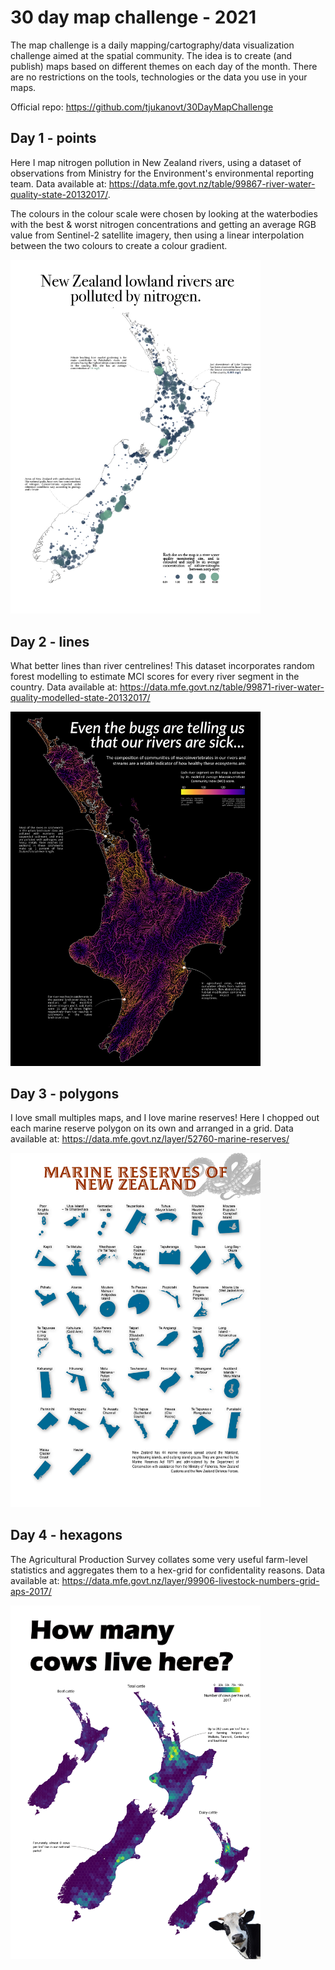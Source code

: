 # 30 day map challenge - 2021

The map challenge is a daily mapping/cartography/data visualization challenge aimed at the spatial community. The idea is to create (and publish) maps based on different themes on each day of the month. There are no restrictions on the tools, technologies or the data you use in your maps.

Official repo: https://github.com/tjukanovt/30DayMapChallenge

## Day 1 - points

Here I map nitrogen pollution in New Zealand rivers, using a dataset of observations from Ministry for the Environment's environmental reporting team. 
Data available at: https://data.mfe.govt.nz/table/99867-river-water-quality-state-20132017/. 

The colours in the colour scale were chosen by looking at the waterbodies with the best & worst nitrogen concentrations and getting an average RGB value from Sentinel-2 satellite imagery, then using a linear interpolation between the two colours to create a colour gradient. 

<a href="outputs/day1-illustrator.pdf">
  <img src="outputs/day1-illustrator.jpg" width=400 align=centre>
</a>

## Day 2 - lines

What better lines than river centrelines! This dataset incorporates random forest modelling to estimate MCI scores for every river segment in the country. 
Data available at: https://data.mfe.govt.nz/table/99871-river-water-quality-modelled-state-20132017/

<a href="https://raw.githubusercontent.com/isaacbain/30daymapchallenge-2021/main/outputs/day2-illustrator.jpg">
  <img src="outputs/day2-illustrator.jpg" width=400 align=centre>
</a>

## Day 3 - polygons

I love small multiples maps, and I love marine reserves! Here I chopped out each marine reserve polygon on its own and arranged in a grid. 
Data available at: https://data.mfe.govt.nz/layer/52760-marine-reserves/

<a href="outputs/day3-illustrator.pdf">
  <img src="outputs/day3-illustrator.jpg" width=400 align=centre>
</a>

## Day 4 - hexagons

The Agricultural Production Survey collates some very useful farm-level statistics and aggregates them to a hex-grid for confidentality reasons. 
Data available at: https://data.mfe.govt.nz/layer/99906-livestock-numbers-grid-aps-2017/

<a href="outputs/day4-illustrator.pdf">
  <img src="outputs/day4-illustrator.jpg" width=400 align=centre>
</a>
